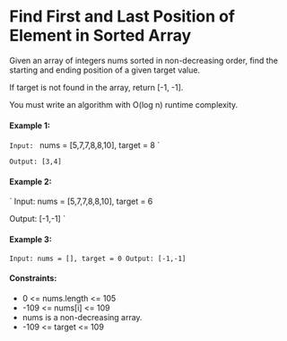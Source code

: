 # Find First and Last Position of Element in Sorted Array

Given an array of integers nums sorted in non-decreasing order, find the starting and ending position of a given target value.

If target is not found in the array, return [-1, -1].

You must write an algorithm with O(log n) runtime complexity.

#### Example 1:

` Input: 
` nums = [5,7,7,8,8,10], target = 8 `

` Output: [3,4] `

#### Example 2:

` Input: 
nums = [5,7,7,8,8,10], target = 6

Output: [-1,-1] `

#### Example 3:

` Input: nums = [], target = 0
Output: [-1,-1] `
 

#### Constraints:

* 0 <= nums.length <= 105
* -109 <= nums[i] <= 109
* nums is a non-decreasing array.
* -109 <= target <= 109
